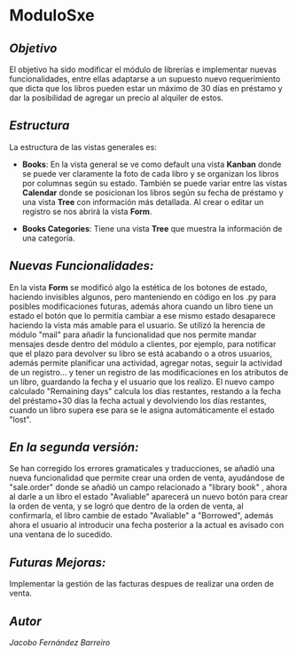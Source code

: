 # ModuloSxe
## _Objetivo_
El objetivo ha sido modificar el módulo de librerías e implementar nuevas funcionalidades, entre ellas adaptarse a un supuesto nuevo requerimiento que dicta que los libros pueden estar un máximo de 30 días en préstamo y dar la posibilidad de agregar un precio al alquiler de estos.
## _Estructura_
La estructura de las vistas generales es:
- **Books**:
    En la vista general se ve como default una vista **Kanban** donde se puede ver claramente la foto de cada libro y se organizan los libros por columnas según su estado. También se puede variar entre las vistas **Calendar** donde se posicionan los libros según su fecha de préstamo y una vista **Tree** con información más detallada. Al crear o editar un registro se nos abrirá la vista **Form**.
  
- **Books Categories**:
    Tiene una vista **Tree** que muestra la información de una categoría.
    
## _Nuevas Funcionalidades:_
   En la vista **Form** se modificó algo la estética de los botones de estado, haciendo invisibles algunos, pero manteniendo en código en los .py para posibles modificaciones futuras, además ahora cuando un libro tiene un estado el botón que lo permitía cambiar a ese mismo estado desaparece haciendo la vista más amable para el usuario. Se utilizó la herencia de módulo "mail" para añadir la funcionalidad que nos permite mandar mensajes desde dentro del módulo a clientes, por ejemplo, para notificar que el plazo para devolver su libro se está acabando o a otros usuarios, además permite planificar una actividad, agregar notas, seguir la actividad de un registro... y tener un registro de las modificaciones en los atributos de un libro, guardando la fecha y el usuario que los realizo.
   El nuevo campo calculado "Remaining days" calcula los días restantes, restando a la fecha del préstamo+30 días la fecha actual y devolviendo los días restantes, cuando un libro supera ese para se le asigna automáticamente el estado "lost".
   
## _En la segunda versión:_
Se han corregido los errores gramaticales y traducciones, se añadió una nueva funcionalidad que permite crear una orden de venta, ayudándose de "sale.order" donde se añadió un campo relacionado a "library book" , ahora al darle a un libro el estado "Avaliable" aparecerá un nuevo botón para crear la orden de venta, y se logró que dentro de la orden de venta, al confirmarla, el libro cambie de estado "Avaliable" a "Borrowed", además ahora el usuario al introducir una fecha posterior a la actual es avisado con una ventana de lo sucedido.
   
## _Futuras Mejoras:_   
  Implementar la gestión de las facturas despues de realizar una orden de venta.
  
## _Autor_
_Jacobo Fernández Barreiro_  
